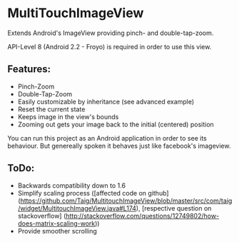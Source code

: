 # MultiTouchImageView

Extends Android's ImageView providing pinch- and double-tap-zoom.

API-Level 8 (Android 2.2 - Froyo) is required in order to use this view.

## Features:
* Pinch-Zoom
* Double-Tap-Zoom
* Easily customizable by inheritance (see advanced example)
* Reset the current state
* Keeps image in the view's bounds
* Zooming out gets your image back to the initial (centered) position

You can run this project as an Android application in order to see its behaviour. But genereally spoken it behaves just
like facebook's imageview.

## ToDo:
* Backwards compatibility down to 1.6
* Simplify scaling process ([affected code on github] (https://github.com/Taig/MultitouchImageView/blob/master/src/com/taig/widget/MultitouchImageView.java#L174),
[respective question on stackoverflow] (http://stackoverflow.com/questions/12749802/how-does-matrix-scaling-work))
* Provide smoother scrolling

